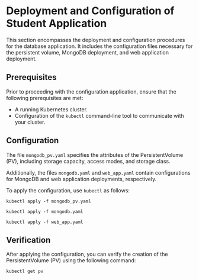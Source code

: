 # Deployment and Configuration of Student Application

This section encompasses the deployment and configuration procedures for the database application. It includes the configuration files necessary for the persistent volume, MongoDB deployment, and web application deployment.

## Prerequisites

Prior to proceeding with the configuration application, ensure that the following prerequisites are met:

- A running Kubernetes cluster.
- Configuration of the `kubectl` command-line tool to communicate with your cluster.

## Configuration

The file `mongodb_pv.yaml` specifies the attributes of the PersistentVolume (PV), including storage capacity, access modes, and storage class.

Additionally, the files `mongodb.yaml` and `web_app.yaml` contain configurations for MongoDB and web application deployments, respectively.

To apply the configuration, use `kubectl` as follows:

```
kubectl apply -f mongodb_pv.yaml
```
```
kubectl apply -f mongodb.yaml
```
```
kubectl apply -f web_app.yaml
```

## Verification

After applying the configuration, you can verify the creation of the PersistentVolume (PV) using the following command:

```bash
kubectl get pv